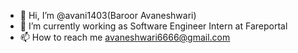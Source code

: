 - 👋 Hi, I’m @avani1403(Baroor Avaneshwari)
- 🌱 I’m currently working as Software Engineer Intern at Fareportal
- 📫 How to reach me avaneshwari6666@gmail.com

<!---
avani1403/avani1403 is a ✨ special ✨ repository because its `README.md` (this file) appears on your GitHub profile.
You can click the Preview link to take a look at your changes.
--->
